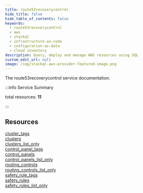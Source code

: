 ```yaml
---
title: route53recoverycontrol
hide_title: false
hide_table_of_contents: false
keywords:
  - route53recoverycontrol
  - aws
  - stackql
  - infrastructure-as-code
  - configuration-as-data
  - cloud inventory
description: Query, deploy and manage AWS resources using SQL
custom_edit_url: null
image: /img/stackql-aws-provider-featured-image.png
---
```


The route53recoverycontrol service documentation.

:::info Service Summary

<div class="row">
<div class="providerDocColumn">
<span>total resources:&nbsp;<b>11</b></span><br />
</div>
</div>

:::

## Resources
<div class="row">
<div class="providerDocColumn">
<a href="/services/route53recoverycontrol/cluster_tags/">cluster_tags</a><br />
<a href="/services/route53recoverycontrol/clusters/">clusters</a><br />
<a href="/services/route53recoverycontrol/clusters_list_only/">clusters_list_only</a><br />
<a href="/services/route53recoverycontrol/control_panel_tags/">control_panel_tags</a><br />
<a href="/services/route53recoverycontrol/control_panels/">control_panels</a><br />
<a href="/services/route53recoverycontrol/control_panels_list_only/">control_panels_list_only</a>
</div>
<div class="providerDocColumn">
<a href="/services/route53recoverycontrol/routing_controls/">routing_controls</a><br />
<a href="/services/route53recoverycontrol/routing_controls_list_only/">routing_controls_list_only</a><br />
<a href="/services/route53recoverycontrol/safety_rule_tags/">safety_rule_tags</a><br />
<a href="/services/route53recoverycontrol/safety_rules/">safety_rules</a><br />
<a href="/services/route53recoverycontrol/safety_rules_list_only/">safety_rules_list_only</a>
</div>
</div>